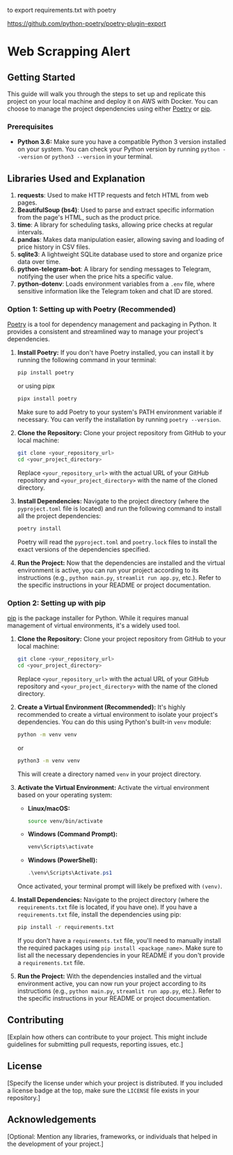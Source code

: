 to export requirements.txt with poetry

https://github.com/python-poetry/poetry-plugin-export



# Web Scrapping Alert

## Getting Started

This guide will walk you through the steps to set up and replicate this project on your local machine and deploy it on AWS with Docker. You can choose to manage the project dependencies using either [Poetry](https://python-poetry.org/) or [pip](https://pypi.org/project/pip/).

### Prerequisites

* **Python 3.6:** Make sure you have a compatible Python 3 version installed on your system. You can check your Python version by running `python --version` or `python3 --version` in your terminal.

## Libraries Used and Explanation

1. **requests**: Used to make HTTP requests and fetch HTML from web pages.
2. **BeautifulSoup (bs4)**: Used to parse and extract specific information from the page's HTML, such as the product price.
3. **time**: A library for scheduling tasks, allowing price checks at regular intervals.
4. **pandas**: Makes data manipulation easier, allowing saving and loading of price history in CSV files.
5. **sqlite3**: A lightweight SQLite database used to store and organize price data over time.
6. **python-telegram-bot**: A library for sending messages to Telegram, notifying the user when the price hits a specific value.
7. **python-dotenv**: Loads environment variables from a `.env` file, where sensitive information like the Telegram token and chat ID are stored.

### Option 1: Setting up with Poetry (Recommended)

[Poetry](https://python-poetry.org/) is a tool for dependency management and packaging in Python. It provides a consistent and streamlined way to manage your project's dependencies.

1.  **Install Poetry:** If you don't have Poetry installed, you can install it by running the following command in your terminal:

    ```bash
    pip install poetry
    ```

    or using pipx

    ```bash
    pipx install poetry
    ```

    Make sure to add Poetry to your system's PATH environment variable if necessary. You can verify the installation by running `poetry --version`.

3.  **Clone the Repository:** Clone your project repository from GitHub to your local machine:

    ```bash
    git clone <your_repository_url>
    cd <your_project_directory>
    ```

    Replace `<your_repository_url>` with the actual URL of your GitHub repository and `<your_project_directory>` with the name of the cloned directory.

4.  **Install Dependencies:** Navigate to the project directory (where the `pyproject.toml` file is located) and run the following command to install all the project dependencies:

    ```bash
    poetry install
    ```

    Poetry will read the `pyproject.toml` and `poetry.lock` files to install the exact versions of the dependencies specified.

5.  **Run the Project:** Now that the dependencies are installed and the virtual environment is active, you can run your project according to its instructions (e.g., `python main.py`, `streamlit run app.py`, etc.). Refer to the specific instructions in your README or project documentation.

### Option 2: Setting up with pip

[pip](https://pypi.org/project/pip/) is the package installer for Python. While it requires manual management of virtual environments, it's a widely used tool.

1.  **Clone the Repository:** Clone your project repository from GitHub to your local machine:

    ```bash
    git clone <your_repository_url>
    cd <your_project_directory>
    ```

    Replace `<your_repository_url>` with the actual URL of your GitHub repository and `<your_project_directory>` with the name of the cloned directory.

2.  **Create a Virtual Environment (Recommended):** It's highly recommended to create a virtual environment to isolate your project's dependencies. You can do this using Python's built-in `venv` module:

    ```bash
    python -m venv venv
    ```

    or

    ```bash
    python3 -m venv venv
    ```

    This will create a directory named `venv` in your project directory.

3.  **Activate the Virtual Environment:** Activate the virtual environment based on your operating system:

    * **Linux/macOS:**

        ```bash
        source venv/bin/activate
        ```

    * **Windows (Command Prompt):**

        ```bash
        venv\Scripts\activate
        ```

    * **Windows (PowerShell):**

        ```powershell
        .\venv\Scripts\Activate.ps1
        ```

    Once activated, your terminal prompt will likely be prefixed with `(venv)`.

4.  **Install Dependencies:** Navigate to the project directory (where the `requirements.txt` file is located, if you have one). If you have a `requirements.txt` file, install the dependencies using pip:

    ```bash
    pip install -r requirements.txt
    ```

    If you don't have a `requirements.txt` file, you'll need to manually install the required packages using `pip install <package_name>`. Make sure to list all the necessary dependencies in your README if you don't provide a `requirements.txt` file.

5.  **Run the Project:** With the dependencies installed and the virtual environment active, you can now run your project according to its instructions (e.g., `python main.py`, `streamlit run app.py`, etc.). Refer to the specific instructions in your README or project documentation.

## Contributing

[Explain how others can contribute to your project. This might include guidelines for submitting pull requests, reporting issues, etc.]

## License

[Specify the license under which your project is distributed. If you included a license badge at the top, make sure the `LICENSE` file exists in your repository.]

## Acknowledgements

[Optional: Mention any libraries, frameworks, or individuals that helped in the development of your project.]
